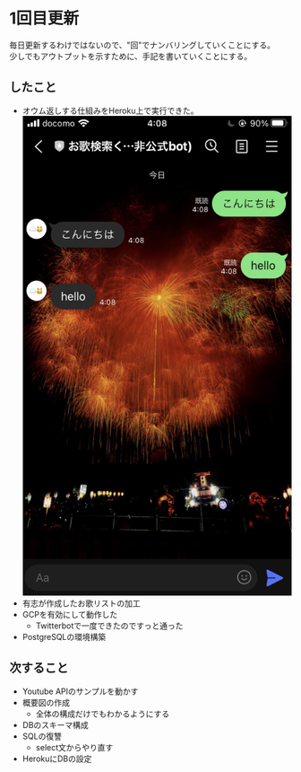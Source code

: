 # 1回目更新

毎日更新するわけではないので、"回"でナンバリングしていくことにする。</br>
少しでもアウトプットを示すために、手記を書いていくことにする。</br>

## したこと
- オウム返しする仕組みをHeroku上で実行できた。
![オウム返し](画像/IMG_1539.png)
- 有志が作成したお歌リストの加工
- GCPを有効にして動作した
    - Twitterbotで一度できたのですっと通った
- PostgreSQLの環境構築

## 次すること
- Youtube APIのサンプルを動かす
- 概要図の作成
    - 全体の構成だけでもわかるようにする
- DBのスキーマ構成
- SQLの復讐
    - select文からやり直す
- HerokuにDBの設定